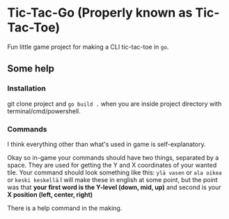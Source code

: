 
# Tic-Tac-Go (Properly known as Tic-Tac-Toe)
Fun little game project for making a CLI tic-tac-toe in `go`.

## Some help
### Installation
git clone project and `go build .` when you are inside project directory with terminal/cmd/powershell.

### Commands
I think everything other than what's used in game is self-explanatory.

Okay so in-game your commands should have two things, separated by a space.
They are used for getting the Y and X coordinates of your wanted tile.
Your command should look something like this: 
```ylä vasen``` or ```ala oikea``` or ```keski keskellä```
I will make these in english at some point, but the point was that **your first word is the Y-level (down, mid, up)** and second is your **X position (left, center, right)**

There is a help command in the making.
